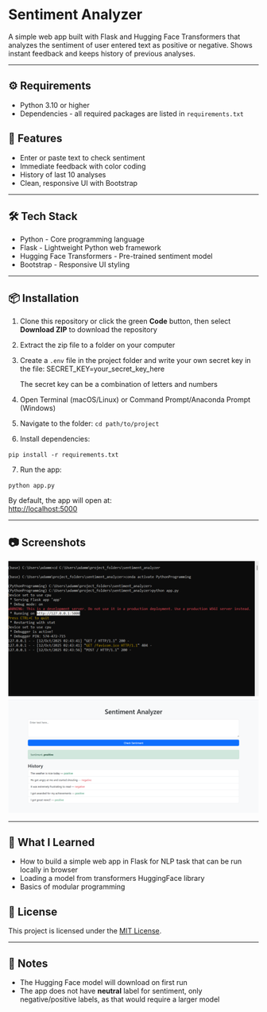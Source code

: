 # Sentiment Analyzer

A simple web app built with Flask and Hugging Face Transformers that analyzes the sentiment of user entered text as positive or negative. Shows instant feedback and keeps history of previous analyses.

---

## ⚙️ Requirements

- Python 3.10 or higher
- Dependencies - all required packages are listed in `requirements.txt`

## 🚀 Features

- Enter or paste text to check sentiment
- Immediate feedback with color coding
- History of last 10 analyses
- Clean, responsive UI with Bootstrap

---

## 🛠️ Tech Stack

- Python - Core programming language
- Flask - Lightweight Python web framework
- Hugging Face Transformers - Pre-trained sentiment model
- Bootstrap - Responsive UI styling

---

## 📦 Installation

1. Clone this repository or click the green **Code** button, then select **Download ZIP** to download the repository

2. Extract the zip file to a folder on your computer

3. Create a `.env` file in the project folder and write your own secret key in the file:
SECRET_KEY=your_secret_key_here

    The secret key can be a combination of letters and numbers

4. Open Terminal (macOS/Linux) or Command Prompt/Anaconda Prompt (Windows)

5. Navigate to the folder:
`cd path/to/project`

6. Install dependencies:

`pip install -r requirements.txt`

7. Run the app:

`python app.py`

By default, the app will open at:  
[http://localhost:5000](http://localhost:5000)

---

## 📷 Screenshots

![Run app](images/run_app.png)
![Web app browser window](images/web_app.png)

---

## 📖 What I Learned

- How to build a simple web app in Flask for NLP task that can be run locally in browser
- Loading a model from transformers HuggingFace library
- Basics of modular programming

## 📄 License

This project is licensed under the [MIT License](/LICENSE).

---

## 📌 Notes

- The Hugging Face model will download on first run
- The app does not have **neutral** label for sentiment, only negative/positive labels, as that would require a larger model
